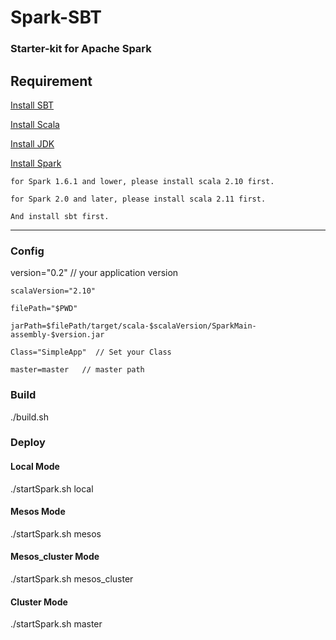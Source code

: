 # Spark-SBT
<h3>Starter-kit for Apache Spark</h3>

<h2>Requirement</h2>

[Install SBT](http://www.scala-sbt.org/download.html)

[Install Scala](http://www.scala-lang.org/download/)

[Install JDK](http://www.oracle.com/technetwork/java/javase/downloads/index.html")

[Install Spark](http://spark.apache.org/downloads.html")


	for Spark 1.6.1 and lower, please install scala 2.10 first.

    for Spark 2.0 and later, please install scala 2.11 first.
    
    And install sbt first.
    
   


<hr>

<h3>Config</h3>
	version="0.2"  // your application version
	
	scalaVersion="2.10"
	
	filePath="$PWD"
	
	jarPath=$filePath/target/scala-$scalaVersion/SparkMain-assembly-$version.jar 
	
	Class="SimpleApp"  // Set your Class 
	
	master=master	// master path

<h3>Build</h3>
	./build.sh
	
	
<h3>Deploy</h3>
<h4>Local Mode</h4>
	./startSpark.sh local
<h4>Mesos Mode</h4>
	./startSpark.sh mesos
<h4>Mesos_cluster Mode</h4>
	./startSpark.sh mesos_cluster
<h4>Cluster Mode</h4>
	./startSpark.sh master